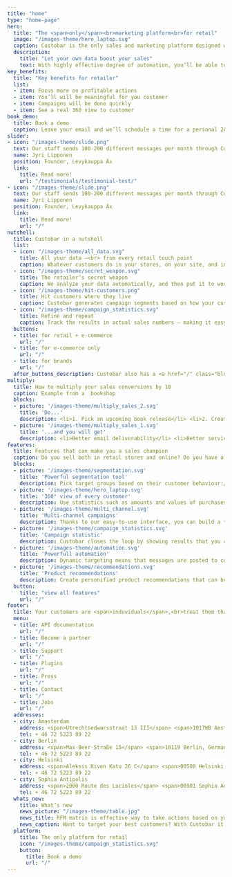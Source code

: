 ```yaml
---
title: "home"
type: "home-page"
hero:
  title: "The <span>only</span><br>marketing platform<br>for retail"
  image: "/images-theme/hero_laptop.svg"
  caption: Custobar is the only sales and marketing platform designed with retail at heart from the very beginning. Simply stated, we gather all your customer, sales and product data from every source, and put it where it’s most powerful – <strong>in your hands.</strong>
  description:
    title: "Let your own data boost your sales"
    text: With highly effective degree of automation, you’ll be able to reach out to customers in the way that suits them best – telling them about the products and promotions you can be sure they’ll want to hear about.
key_benefits:
  title: "Key benefits for retailer"
  list:
  - item: Focus more on profitable actions
  - item: You’ll will be meaningful for you customer
  - item: Campaigns will be done quickly
  - item: See a real 360 view to customer
book_demo:
  title: Book a demo
  caption: Leave your email and we’ll schedule a time for a personal 20min online demo for you.
slider:
- icon: "/images-theme/slide.png"
  text: Our staff sends 100-200 different messages per month through Custobar. The secret is that it is so easy and motivating to use. You see the results the following day. Sometimes the conversion rates are just insane; 40% is not unheard of.
  name: Jyri Lipponen
  position: Founder, Levykauppa Äx
  link:
    title: Read more!
    url: "/testimonials/testimonial-test/"
- icon: "/images-theme/slide.png"
  text: Our staff sends 100-200 different messages per month through Custobar. The secret is that it is so easy and motivating to use. You see the results the following day. Sometimes the conversion rates are just insane; 40% is not unheard of.
  name: Jyri Lipponen
  position: Founder, Levykauppa Äx
  link:
    title: Read more!
    url: "/"
nutshell:
  title: Custobar in a nutshell
  list:
  - icon: "/images-theme/all_data.svg"
    title: All your data –<br> from every retail touch point
    caption: Whatever customers do in your stores, on your site, and in each of your sales and marketing channels, Custobar is listening.
  - icon: "/images-theme/secret_weapon.svg"
    title: The retailer’s secret weapon
    caption: We analyze your data automatically, and then put it to work for you.
  - icon: "/images-theme/hit-customers.png"
    title: Hit customers where they live
    caption: Custobar generates campaign segments based on how your customers shop, how they respond to marketing in different media; and how they behave online.
  - icon: "/images-theme/campaign_statistics.svg"
    title: Refine and repeat
    caption: Track the results in actual sales numbers – making it easy to repeat successful campaigns – seasonally, for example, or automated for regular dispatch – making improvements as you go.
  buttons:
  - title: for retail + e-commerce
    url: "/"
  - title: for e-commerce only
    url: "/"
  - title: for brands
    url: "/"
  after_buttons_description: Custobar also has a <a href="/" class="blue-text">platform</a> specifically designed for data sensitive industries like pharmacies
multiply:
  title: How to multiply your sales conversions by 10
  caption: Example from a  bookshop
  blocks:
  - picture: '/images-theme/multiply_sales_2.svg'
    title: 'Do...'
    description: <li>1. Pick an upcoming book release</li> <li>2. Create a micro-segment of customers who have:/ <ul> <li>bought products from the same author</li> <li>browsed related product pages</li> <li>Shown interest in a special category (i.e Nordic Noir)</li> </ul> </li> <li>3. Create an appealing message and send</li> <li>4. Repeat with another book</li>
  - picture: '/images-theme/multiply_sales_1.svg'
    title: '...and you will get'
    description: <li>Better email deliverability</li> <li>Better service for customers</li><li>Smaller marketing-list churn rate</li> <li>10x sales conversion compared to mass mailing</li>
features:
  title: Features that can make you a sales champion
  caption: Do you sell both in retail stores and online? Do you have a loyalty program? Custobar is the only salestool that collects data from all sources. It can turn anyone into a sales champion.
  blocks:
  - picture: '/images-theme/segmentation.svg'
    title: 'Powerful segmentation tool'
    description: Pick target groups based on their customer behaviour:/ offline purchases, online purchases, web browsing, buying behaviour or any other customer touchpoint data.
  - picture: '/images-theme/hero_laptop.svg'
    title: '360° view of every customer'
    description: Use statistics such as amounts and values of purchases, life-time value and purchases in different categories.
  - picture: '/images-theme/multi_channel.svg'
    title: 'Multi-channel campaigns'
    description: Thanks to our easy-to-use interface, you can build a targeted campaign in just a few minutes, no expert skills needed.
  - picture: '/images-theme/campaign_statistics.svg'
    title: 'Campaign statistic'
    description: Custobar closes the loop by showing results that you can compare to your targets.
  - picture: '/images-theme/automation.svg'
    title: 'Powerfull automation'
    description: Dynamic targeting means that messages are posted to customers as soon as they fill certain target group criteria. The criteria can be dynamically altered.
  - picture: '/images-theme/recommendations.svg'
    title: 'Product recommendations'
    description: Create personified product recommendations that can be used in customer service, in the web shop and in direct advertising.
  button:
    title: "view all features"
    url: "/"
footer:
  title: Your customers are <span>induviduals</span>,<br>treat them that way
  menu:
  - title: API documentation
    url: "/"
  - title: Become a partner
    url: "/"
  - title: Support
    url: "/"
  - title: Plugins
    url: "/"
  - title: Press
    url: "/"
  - title: Contact
    url: "/"
  - title: Jobs
    url: "/"
  addresses:
  - city: Amasterdam
    address: <span>Utrechtsedwarsstraat 13 III</span> <span>1017WB Amsterdam, Netherlands</span>
    tel: + 46 72 5223 89 22
  - city: Berlin
    address: <span>Max-Beer-Straße 15</span> <span>10119 Berlin, Germany</span>
    tel: + 46 72 5223 89 22
  - city: Helsinki
    address: <span>Aleksis Kiven Katu 26 C</span> <span>00500 Helsinki, Finland</span>
    tel: + 46 72 5223 89 22
  - city: Sophia Antipolis
    address: <span>2000 Route des Lucioles</span> <span>06901 Sophia Antipolis, France</span>
    tel: + 46 72 5223 89 22
  whats_new:
    title: What’s new
    news_picture: "/images-theme/table.jpg"
    news_title: RFM matrix is effective way to take actions based on your customer data.
    news_caption: Want to target your best customers? With Custobar it's click-and-go!
  platform:
    title: The only platform for retail
    icon: "/images-theme/campaign_statistics.svg"
    button:
      title: Book a demo
      url: "/"
---
```

